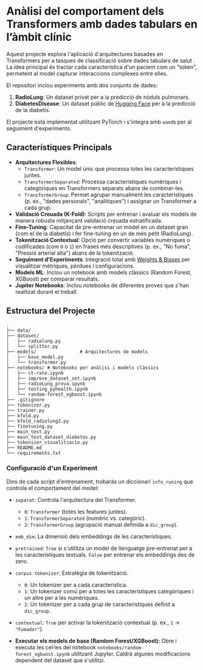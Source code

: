 
# Anàlisi del comportament dels Transformers amb dades tabulars en l’àmbit clínic 

Aquest projecte explora l'aplicació d'arquitectures basades en Transformers per a tasques de classificació sobre dades tabulars de salut . La idea principal és tractar cada característica  d'un pacient com un "token", permetent al model capturar interaccions complexes entre elles.

El repositori inclou experiments amb dos conjunts de dades:
1.  **RadioLung**: Un dataset privat  per a la predicció de nòduls pulmonars.
2.  **DiabetesDisease**: Un dataset públic de [Hugging Face](https://huggingface.co/datasets/Bena345/cdc-diabetes-health-indicators) per a la predicció de la diabetis.

El projecte està implementat utilitzant PyTorch i s'integra amb `wandb` per al seguiment d'experiments.

## Característiques Principals

*   **Arquitectures Flexibles**:
    *   `Transformer`: Un model únic que processa totes les característiques juntes.
    *   `TransformerSeparated`: Processa característiques numèriques i categòriques en Transformers separats abans de combinar-les.
    *   `TransformerGroup`: Permet agrupar manualment les característiques (p. ex., "dades personals", "analítiques") i assignar un Transformer a cada grup.
*   **Validació Creuada (K-Fold)**: Scripts per entrenar i avaluar els models de manera robusta mitjançant validació creuada estratificada.
*   **Fine-Tuning**: Capacitat de pre-entrenar un model en un dataset gran (com el de la diabetis) i fer fine-tuning en un de més petit (RadioLung).
*   **Tokenització Contextual**: Opció per convertir variables numèriques o codificades (com `0` o `1`) en frases més descriptives (p. ex., "No fuma", "Pressió arterial alta") abans de la tokenització.
*   **Seguiment d'Experiments**: Integració total amb [Weights & Biases](https://wandb.ai) per visualitzar mètriques, pèrdues i configuracions.
*   **Models ML**: Inclou un notebook amb models clàssics (Random Forest, XGBoost) per comparar resultats.
*   **Jupiter Notebooks**: Inclou notebooks de diferentes proves que s'han realitzat durant el treball.

## Estructura del Projecte

```
.
├── data/                  
├── dataset/               
│   ├── radiolung.py
│   └── splitter.py
├── models/                # Arquitectures de models
│   ├── base_model.py
│   └── transformer.py
├── notebooks/ # Notebooks per anàlisi i models clàssics
│   ├── ct-rate.ipynb
│   ├── improve_dataset_set.ipynb
│   ├── radioLung_prova.ipynb
│   ├── testing_pyhealth.ipynb
│   └── random-forest_xgboost.ipynb
├── .gitignore
├── tokenizer.py
├── trainer.py
├── kfold.py
├── kfold_radiolung2.py
├── finetuning.py
├── main_test.py
├── main_test_dataset_diabetes.py
├── tokenizer_visualitzacio.py
├── README.md
└── requirements.txt

```


### Configuració d'un Experiment

Dins de cada script d'entrenament, trobaràs un diccionari `info_runing` que controla el comportament del model:

*   `separat`: Controla l'arquitectura del Transformer.
    *   `0`: `Transformer` (totes les features juntes).
    *   `1`: `TransformerSeparated` (numèric vs. categòric).
    *   `2`: `TransformerGroup` (agrupació manual definida a `dic_group`).
*   `emb_dim`: La dimensió dels embeddings de les característiques.
*   `pretrained`: `True` si s'utilitza un model de llenguatge pre-entrenat per a les característiques textuals. `False` per entrenar els embeddings des de zero.
*   `corpus tokenizer`: Estratègia de tokenització.
    *   `0`: Un tokenizer per a cada característica.
    *   `1`: Un tokenizer comú per a totes les característiques categòriques i un altre per a les numèriques.
    *   `2`: Un tokenizer per a cada grup de característiques definit a `dic_group`.
*   `contextual`: `True` per activar la tokenització contextual (p. ex., `1` -> `"Fumador"`).


*   **Executar els models de base (Random Forest/XGBoost):**
    Obre i executa les cel·les del notebook `notebooks/random-forest_xgboost.ipynb` utilitzant Jupyter. Caldrà algunes modificacions dependent del dataset que s'utilitzi.


